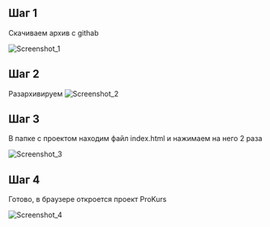## Шаг 1

Скачиваем архив с githab

![Screenshot_1](https://github.com/user-attachments/assets/82dd581b-07c7-41f0-b850-712dc37df2db)


 
## Шаг 2

Разархивируем 
![Screenshot_2](https://github.com/user-attachments/assets/4225313c-0e34-45ba-b672-1bfa291de21d)



## Шаг 3

В папке с проектом находим файл index.html и нажимаем на него 2 раза 


![Screenshot_3](https://github.com/user-attachments/assets/ebe792ba-0ade-4871-ad0d-d7478c5a2875)

 
## Шаг 4

Готово, в браузере откроется проект ProKurs


![Screenshot_4](https://github.com/user-attachments/assets/91d13f0b-d145-461e-825a-715bd53fc21b)


